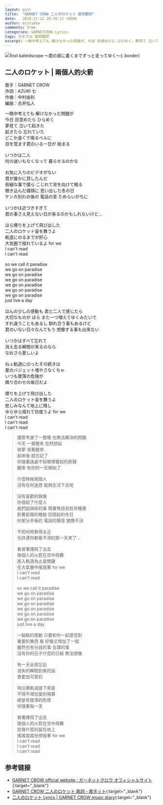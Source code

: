 ```yaml
---
layout: post
title:  "GARNET CROW 二人のロケット 歌詞翻訳"
date:   2018-11-11 20:39:12 +0800
author: mistydew
comments: true
categories: GARNETCROW Lyrics
tags: ガネクロ 歌詞翻訳
excerpt: 一晩中考えても 解けなかった問題が、今日 目覚めたら ひらめく。夢見て 泣いて起きた、起きたら 忘れていた。どこか遠くで鳴るベルに、目を覚ます君のいる一日が 始まる。
---
```

![first kaleidscope 〜君の家に着くまでずっと走ってゆく〜](https://raw.githubusercontent.com/mistydew/gc2/master/cover/minial/MINIAL_first%20kaleidscope%20〜君の家に着くまでずっと走ってゆく〜.jpg){:.border}

## 二人のロケット | 兩個人的火箭

歌手：GARNET CROW<br>
作詞：AZUKI 七<br>
作曲：中村由利<br>
編曲：古井弘人

<div class="lyric-original">
<p>
一晩中考えても 解けなかった問題が<br>
今日 目覚めたら ひらめく<br>
夢見て 泣いて起きた<br>
起きたら 忘れていた<br>
どこか遠くで鳴るベルに<br>
目を覚ます君のいる一日が 始まる<br>
<br>
いつかは二人<br>
何の迷いもなくなって 暮らせるのかな<br>
<br>
お気に入りのビデオがない<br>
君が誰かに貸したんだ<br>
些細な事で僕ら こじれて背を向けて眠る<br>
覗き込んだ寝顔に 思い出した冬の日<br>
ケンカ別れの後の 電話の音 ためらいがちに<br>
<br>
いつかは近づきすぎて<br>
君の事さえ見えない日が来るのかもしれないけど…<br>
<br>
ほら煙りを上げて飛び出した<br>
二人のロケット宙を舞うよ<br>
軌道にのるまでが肝心<br>
大気圏で揺れているよ for we<br>
I can't read<br>
I can't read<br>
<br>
so we call it paradise<br>
we go on paradise<br>
we go on paradise<br>
we go on paradise<br>
we go on paradise<br>
we go on paradise<br>
we go on paradise<br>
just live a day<br>
<br>
ほんの少しの感動も 君と二人で感じたら<br>
大切なものが ほら また一つ増えてゆくみたいで<br>
すれ違うこともあるし 馴れ合う事もあるけど<br>
君のいない日々なんてもう 想像する事も出来ない<br>
<br>
いつかはすべて忘れて<br>
消え去る瞬間が来るのなら<br>
なおさら愛しいよ<br>
<br>
ねぇ軌道にのったその続きは<br>
愛のバジェット増やさなくちゃ<br>
いつも墜落の危険が<br>
隣り合わせの毎日だよ<br>
<br>
煙りを上げて飛び出した<br>
二人のロケット宙を舞うよ<br>
悲しみなんて地上に残し<br>
ゆらゆら揺れて彷徨うよ for we<br>
I can't read<br>
I can't read<br>
I can't read
</p>
</div>

<div class="lyric-translation">
<blockquote>
儘管考慮了一整晚 也無法解決的問題<br>
今天 一覺醒來 忽然想起<br>
做夢 哭著醒來<br>
起床後 就忘記了<br>
伴隨著遠處不知哪裡響起的鈴聲<br>
醒來 有你的一天開始了<br>
<br>
什麼時候兩個人<br>
沒有任何迷惑 能夠生活下去呢<br>
<br>
沒有喜歡的錄像<br>
你借給了什麼人<br>
我們因瑣碎的事 鬧著彆扭背對背睡覺<br>
對著偷窺的睡臉 回憶起的冬日<br>
吵架分手後的 電話的聲音 猶豫不決<br>
<br>
不知何時靠得太近<br>
也許連你都看不清的那一天來了...<br>
<br>
看冒著煙飛了出去<br>
兩個人的火箭在空中飛舞<br>
進入軌道為止是關鍵<br>
在大氣層中搖晃著 for we<br>
I can't read<br>
I can't read<br>
<br>
so we call it paradise<br>
we go on paradise<br>
we go on paradise<br>
we go on paradise<br>
we go on paradise<br>
we go on paradise<br>
we go on paradise<br>
just live a day<br>
<br>
一點點的感動 只要和你一起感受到<br>
重要的東西 看 好像又增加了一個<br>
雖然也有分歧的事 合謀的事<br>
沒有你的日子什麼的已經 無法想像<br>
<br>
有一天全部忘記<br>
消失的瞬間到來的話<br>
會更加可愛的<br>
<br>
呐沿著軌道接下來是<br>
不得不增加愛的預算<br>
總是有墜落的危險<br>
伴隨著每一天<br>
<br>
冒著煙飛了出去<br>
兩個人的火箭在空中飛舞<br>
悲傷什麼的留在地上<br>
搖搖晃晃地徬徨著 for we<br>
I can't read<br>
I can't read<br>
I can't read
</blockquote>
</div>

## 参考链接

* [GARNET CROW official website : ガーネットクロウ オフィシャルサイト](http://www.garnetcrow.com){:target="_blank"}
* [GARNET CROW 二人のロケット 歌詞 - 歌ネット](https://www.uta-net.com/song/20153){:target="_blank"}
* [二人のロケット Lyrics \| GARNET CROW music diary](https://mistydew.github.io/gc/lyrics/original/二人のロケット.html){:target="_blank"}
